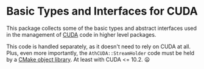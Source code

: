 # Basic Types and Interfaces for CUDA

This package collects some of the basic types and abstract interfaces used in
the management of [CUDA](https://developer.nvidia.com/cuda-zone) code in
higher level packages.

This code is handled separately, as it doesn't need to rely on CUDA at all.
Plus, even more importantly, the `AthCUDA::StreamHolder` code must be held by
a [CMake object library](https://cmake.org/cmake/help/latest/command/add_library.html#object-libraries).
At least with CUDA <= 10.2. :frowning:
